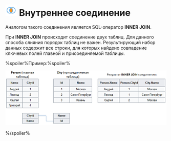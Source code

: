 # ![Внутреннее соединение](../../../media/app/processors/transformation/joins-04.svg) Внутреннее соединение

Аналогом такого соединения является SQL-оператор **INNER JOIN**.

При **INNER JOIN** происходит соединение двух таблиц. Для данного способа слияния порядок таблиц не важен.
Результирующий набор данных содержит все строки, для которых найдено совпадение ключевых полей главной и присоединяемой таблицы.

%spoiler%Пример:%spoiler%

![Пример](../../../media/app/processors/transformation/join/inner-join-example-new.png)

%/spoiler%